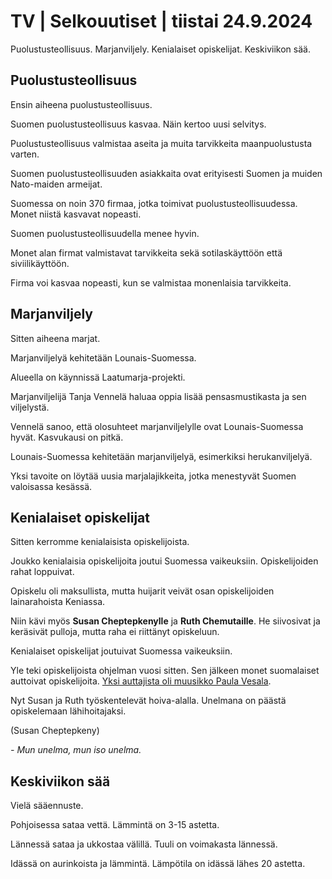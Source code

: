 # TV \| Selkouutiset \| tiistai 24.9.2024

Puolustusteollisuus. Marjanviljely. Kenialaiset opiskelijat. Keskiviikon sää.

## Puolustusteollisuus

Ensin aiheena puolustusteollisuus.

Suomen puolustusteollisuus kasvaa. Näin kertoo uusi selvitys.

Puolustusteollisuus valmistaa aseita ja muita tarvikkeita maanpuolustusta varten.

Suomen puolustusteollisuuden asiakkaita ovat erityisesti Suomen ja muiden Nato-maiden armeijat.

Suomessa on noin 370 firmaa, jotka toimivat puolustusteollisuudessa. Monet niistä kasvavat nopeasti.

Suomen puolustusteollisuudella menee hyvin.

Monet alan firmat valmistavat tarvikkeita sekä sotilaskäyttöön että siviilikäyttöön.

Firma voi kasvaa nopeasti, kun se valmistaa monenlaisia tarvikkeita.

## Marjanviljely

Sitten aiheena marjat.

Marjanviljelyä kehitetään Lounais-Suomessa.

Alueella on käynnissä Laatumarja-projekti.

Marjanviljelijä Tanja Vennelä haluaa oppia lisää pensasmustikasta ja sen viljelystä.

Vennelä sanoo, että olosuhteet marjanviljelylle ovat Lounais-Suomessa hyvät. Kasvukausi on pitkä.

Lounais-Suomessa kehitetään marjanviljelyä, esimerkiksi herukanviljelyä.

Yksi tavoite on löytää uusia marjalajikkeita, jotka menestyvät Suomen valoisassa kesässä.

## Kenialaiset opiskelijat

Sitten kerromme kenialaisista opiskelijoista.

Joukko kenialaisia opiskelijoita joutui Suomessa vaikeuksiin. Opiskelijoiden rahat loppuivat.

Opiskelu oli maksullista, mutta huijarit veivät osan opiskelijoiden lainarahoista Keniassa.

Niin kävi myös **Susan Cheptepkenylle** ja **Ruth Chemutaille**. He siivosivat ja keräsivät pulloja, mutta raha ei riittänyt opiskeluun.

Kenialaiset opiskelijat joutuivat Suomessa vaikeuksiin.

Yle teki opiskelijoista ohjelman vuosi sitten. Sen jälkeen monet suomalaiset auttoivat opiskelijoita. [Yksi auttajista oli muusikko Paula Vesala](https://areena.yle.fi/1-66871383).

Nyt Susan ja Ruth työskentelevät hoiva-alalla. Unelmana on päästä opiskelemaan lähihoitajaksi.

(Susan Cheptepkeny)

*- Mun unelma, mun iso unelma.*

## Keskiviikon sää

Vielä sääennuste.

Pohjoisessa sataa vettä. Lämmintä on 3-15 astetta.

Lännessä sataa ja ukkostaa välillä. Tuuli on voimakasta lännessä.

Idässä on aurinkoista ja lämmintä. Lämpötila on idässä lähes 20 astetta.

